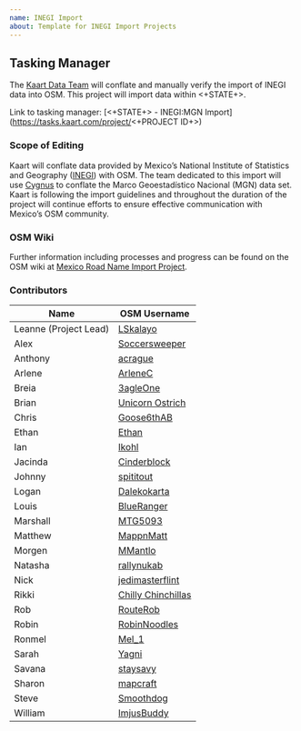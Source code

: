 ```yaml
---
name: INEGI Import
about: Template for INEGI Import Projects
---
```


## Tasking Manager
The [Kaart Data Team](https://wiki.openstreetmap.org/wiki/Kaart#Kaart_Data_Team) will conflate and manually verify the import of INEGI data into OSM. This project will import data within <+STATE+>.

Link to tasking manager: [<+STATE+> - INEGI:MGN Import](https://tasks.kaart.com/project/<+PROJECT ID+>)

### Scope of Editing
Kaart will conflate data provided by Mexico’s National Institute of Statistics and Geography ([INEGI](https://wiki.openstreetmap.org/wiki/INEGI)) with OSM. The team dedicated to this import will use [Cygnus](http://cygnus.improve-osm.org/) to conflate the Marco Geoestadístico Nacional (MGN) data set.
Kaart is following the import guidelines and throughout the duration of the project will continue efforts to ensure effective communication with Mexico’s OSM community.

### OSM Wiki
Further information including processes and progress can be found on the OSM wiki at [Mexico Road Name Import Project](https://wiki.openstreetmap.org/wiki/Mexico_Road_Name_Import_Project).

### Contributors
| Name                  | OSM Username                                                                  |
|-----------------------|-------------------------------------------------------------------------------|
| Leanne (Project Lead) | [LSkalayo](https://www.openstreetmap.org/user/LSkalayo)                       |
| Alex                  | [Soccersweeper](https://www.openstreetmap.org/user/Soccersweeper)             |
| Anthony               | [acrague](https://www.openstreetmap.org/user/acrague)                         |
| Arlene                | [ArleneC](https://www.openstreetmap.org/user/ArleneC)                         |
| Breia                 | [3agleOne](https://www.openstreetmap.org/user/3agleOne)                       |
| Brian                 | [Unicorn Ostrich](https://www.openstreetmap.org/user/Unicorn%20Ostrich)       |
| Chris                 | [Goose6thAB](https://www.openstreetmap.org/user/Goose6thAB)                   |
| Ethan                 | [Ethan](https://www.openstreetmap.org/user/Ethan)                             |
| Ian                   | [Ikohl](https://www.openstreetmap.org/user/Ikohl)                             |
| Jacinda               | [Cinderblock](https://www.openstreetmap.org/user/Cinderblock)                 |
| Johnny                | [spititout](https://www.openstreetmap.org/user/spititout)                     |
| Logan                 | [Dalekokarta](https://www.openstreetmap.org/user/Dalekokarta)                 |
| Louis                 | [BlueRanger](https://www.openstreetmap.org/user/BlueRanger)                   |
| Marshall              | [MTG5093](https://www.openstreetmap.org/user/MTG5093)                         |
| Matthew               | [MappnMatt](https://www.openstreetmap.org/user/MappnMatt)                     |
| Morgen                | [MMantlo](https://www.openstreetmap.org/user/MMantlo)                         |
| Natasha               | [rallynukab](https://www.openstreetmap.org/user/rallynukab)                   |
| Nick                  | [jedimasterflint](https://www.openstreetmap.org/user/jedimasterflint)         |
| Rikki                 | [Chilly Chinchillas](https://www.openstreetmap.org/user/Chilly%20Chinchillas) |
| Rob                   | [RouteRob](https://www.openstreetmap.org/user/RouteRob)                       |
| Robin                 | [RobinNoodles](https://www.openstreetmap.org/user/RobinNoodles)               |
| Ronmel                | [Mel_1](https://www.openstreetmap.org/user/Mel_1)                             |
| Sarah                 | [Yagni](https://www.openstreetmap.org/user/Yagni)                             |
| Savana                | [staysavy](https://www.openstreetmap.org/user/staysavy)                       |
| Sharon                | [mapcraft](https://www.openstreetmap.org/user/mapcraft)                       |
| Steve                 | [Smoothdog](https://www.openstreetmap.org/user/Smoothdog)                     |
| William               | [ImjusBuddy](https://www.openstreetmap.org/user/ImjusBuddy)                   |
